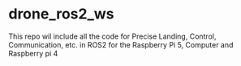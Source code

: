 # drone_ros2_ws
This repo wil include all the code for Precise Landing, Control, Communication, etc. in ROS2 for the Raspberry Pi 5, Computer and Raspberry pi 4
